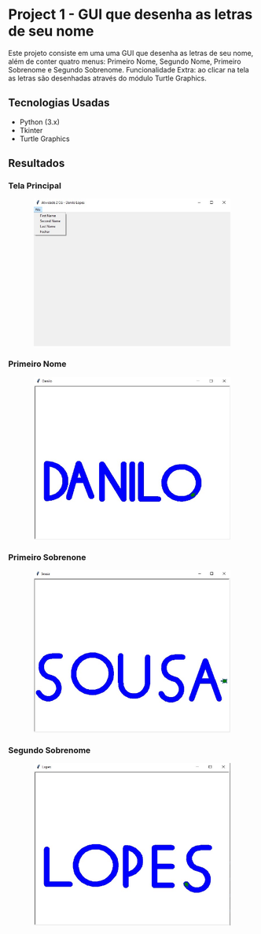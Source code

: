 # Project 1 - GUI que desenha as letras de seu nome

Este projeto consiste em uma uma GUI que desenha as letras de seu nome, além de conter quatro menus: Primeiro Nome, Segundo Nome, Primeiro Sobrenome e Segundo Sobrenome. Funcionalidade Extra: ao clicar na tela as letras são desenhadas através do módulo Turtle Graphics. 

## Tecnologias Usadas

- Python (3.x)
- Tkinter
- Turtle Graphics

## Resultados
### Tela Principal
<p align="center">
  <img src="https://github.com/danilosl/Learning-CG/blob/main/img/tela_principal.jpg" height="300" width="400"/>
</p>

### Primeiro Nome
<p align="center">
  <img src="https://github.com/danilosl/Learning-CG/blob/main/img/primeiro_nome.jpg" height="330" width="400"/>
</p>

### Primeiro Sobrenone
<p align="center">
  <img src="https://github.com/danilosl/Learning-CG/blob/main/img/primeiro_sobrenome.jpg" height="330" width="400"/>
</p>

### Segundo Sobrenome
<p align="center">
  <img src="https://github.com/danilosl/Learning-CG/blob/main/img/segundo_sobrenome.jpg" height="330" width="400"/>
</p>

